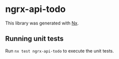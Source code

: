 # ngrx-api-todo

This library was generated with [Nx](https://nx.dev).

## Running unit tests

Run `nx test ngrx-api-todo` to execute the unit tests.
